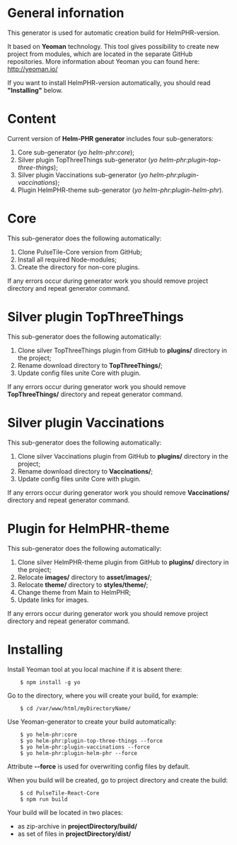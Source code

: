# General infornation

This generator is used for automatic creation build for HelmPHR-version. 

It based on **Yeoman** technology. This tool gives possibility to create new project from modules, which are located in the separate GitHub repositories. More information about Yeoman you can found here: http://yeoman.io/

If you want to install HelmPHR-version automatically, you should read **"Installing"** below.

# Content

Current version of **Helm-PHR generator** includes four sub-generators:
1) Core sub-generator (_yo helm-phr:core_);
2) Silver plugin TopThreeThings sub-generator (_yo helm-phr:plugin-top-three-things_);
3) Silver plugin Vaccinations sub-generator (_yo helm-phr:plugin-vaccinations_);
4) Plugin HelmPHR-theme sub-generator (_yo helm-phr:plugin-helm-phr_).

# Core

This sub-generator does the following automatically:
1) Clone PulseTile-Core version from GitHub;
2) Install all required Node-modules;
3) Create the directory for non-core plugins.
 
If any errors occur during generator work you should remove project directory and repeat generator command.

# Silver plugin TopThreeThings

This sub-generator does the following automatically:
1) Clone silver TopThreeThings plugin from GitHub to **plugins/** directory in the project;
2) Rename download directory to **TopThreeThings/**;
3) Update config files unite Core with plugin.
 
If any errors occur during generator work you should remove **TopThreeThings/** directory and repeat generator command.

# Silver plugin Vaccinations

This sub-generator does the following automatically:
1) Clone silver Vaccinations plugin from GitHub to **plugins/** directory in the project;
2) Rename download directory to **Vaccinations/**;
3) Update config files unite Core with plugin.
 
If any errors occur during generator work you should remove **Vaccinations/** directory and repeat generator command.

# Plugin for HelmPHR-theme

This sub-generator does the following automatically:
1) Clone silver HelmPHR-theme plugin from GitHub to **plugins/** directory in the project;
2) Relocate **images/** directory to **asset/images/**;
3) Relocate **theme/** directory to **styles/theme/**;
4) Change theme from Main to HelmPHR;
5) Update links for images.
 
If any errors occur during generator work you should remove project directory and repeat generator command.

# Installing

Install Yeoman tool at you local machine if it is absent there:
```
    $ npm install -g yo
```

Go to the directory, where you will create your build, for example:
```
    $ cd /var/www/html/myDirectoryName/
```

Use Yeoman-generator to create your build automatically:
```
    $ yo helm-phr:core
    $ yo helm-phr:plugin-top-three-things --force
    $ yo helm-phr:plugin-vaccinations --force
    $ yo helm-phr:plugin-helm-phr --force
```

Attribute **--force** is used for overwriting config files by default.

When you build will be created, go to project directory and create the build:
```
    $ cd PulseTile-React-Core
    $ npm run build
```

Your build will be located in two places:
- as zip-archive in **projectDirectory/build/**
- as set of files in **projectDirectory/dist/**